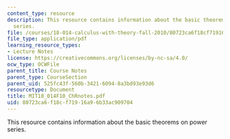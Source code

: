 ```yaml
---
content_type: resource
description: This resource contains information about the basic theorems on power
  series.
file: /courses/18-014-calculus-with-theory-fall-2010/80723ca6f18cf71916a96b33ac909704_MIT18_014F10_ChRnotes.pdf
file_type: application/pdf
learning_resource_types:
- Lecture Notes
license: https://creativecommons.org/licenses/by-nc-sa/4.0/
ocw_type: OCWFile
parent_title: Course Notes
parent_type: CourseSection
parent_uid: 525fc43f-560b-3421-6094-8a3bd93e93d6
resourcetype: Document
title: MIT18_014F10_ChRnotes.pdf
uid: 80723ca6-f18c-f719-16a9-6b33ac909704
---
```

This resource contains information about the basic theorems on power series.